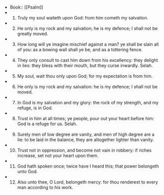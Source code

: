 - Book:: [[Psalm]]
- 1. Truly my soul waiteth upon God: from him cometh my salvation.
- 2. He only is my rock and my salvation; he is my defence; I shall not be greatly moved.
- 3. How long will ye imagine mischief against a man? ye shall be slain all of you: as a bowing wall shall ye be, and as a tottering fence.
- 4. They only consult to cast him down from his excellency: they delight in lies: they bless with their mouth, but they curse inwardly. Selah.
- 5. My soul, wait thou only upon God; for my expectation is from him.
- 6. He only is my rock and my salvation: he is my defence; I shall not be moved.
- 7. In God is my salvation and my glory: the rock of my strength, and my refuge, is in God.
- 8. Trust in him at all times; ye people, pour out your heart before him: God is a refuge for us. Selah.
- 9. Surely men of low degree are vanity, and men of high degree are a lie: to be laid in the balance, they are altogether lighter than vanity.
- 10. Trust not in oppression, and become not vain in robbery: if riches increase, set not your heart upon them.
- 11. God hath spoken once; twice have I heard this; that power belongeth unto God.
- 12. Also unto thee, O Lord, belongeth mercy: for thou renderest to every man according to his work.
